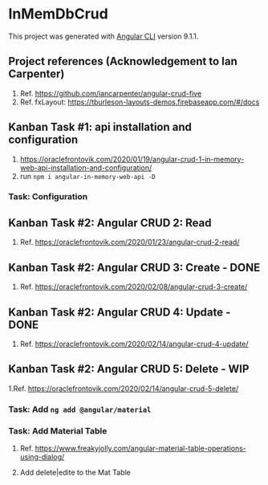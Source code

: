# InMemDbCrud

This project was generated with [Angular CLI](https://github.com/angular/angular-cli) version 9.1.1.

## Project references (Acknowledgement to Ian Carpenter)

1. Ref. <https://github.com/iancarpenter/angular-crud-five>
2. Ref. fxLayout: <https://tburleson-layouts-demos.firebaseapp.com/#/docs>

## Kanban Task #1: api installation and configuration

1. <https://oraclefrontovik.com/2020/01/19/angular-crud-1-in-memory-web-api-installation-and-configuration/>
2. run ```npm i angular-in-memory-web-api -D```

### Task: Configuration

## Kanban Task #2: Angular CRUD 2: Read

1. Ref. <https://oraclefrontovik.com/2020/01/23/angular-crud-2-read/>

## Kanban Task #2: Angular CRUD 3: Create - DONE

1. Ref. <https://oraclefrontovik.com/2020/02/08/angular-crud-3-create/>

## Kanban Task #2: Angular CRUD 4: Update - DONE

1. Ref. <https://oraclefrontovik.com/2020/02/14/angular-crud-4-update/>

## Kanban Task #2: Angular CRUD 5: Delete - WIP

1.Ref. <https://oraclefrontovik.com/2020/02/14/angular-crud-5-delete/>

### Task: Add ```ng add @angular/material```

### Task: Add Material Table

1. Ref. <https://www.freakyjolly.com/angular-material-table-operations-using-dialog/>

2. Add delete|edite to the Mat Table

